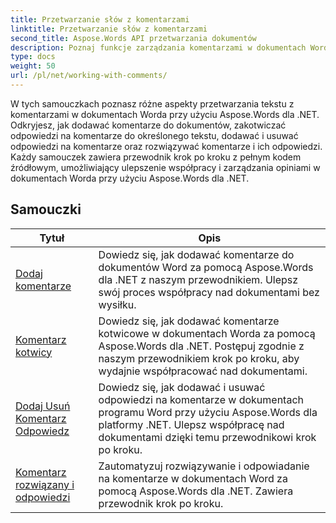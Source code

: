 ```yaml
---
title: Przetwarzanie słów z komentarzami
linktitle: Przetwarzanie słów z komentarzami
second_title: Aspose.Words API przetwarzania dokumentów
description: Poznaj funkcje zarządzania komentarzami w dokumentach Word za pomocą Aspose.Words dla .NET. Dowiedz się, jak dodawać, usuwać, wyszukiwać i formatować komentarze, korzystając z samouczków krok po kroku.
type: docs
weight: 50
url: /pl/net/working-with-comments/
---
```


W tych samouczkach poznasz różne aspekty przetwarzania tekstu z komentarzami w dokumentach Worda przy użyciu Aspose.Words dla .NET. Odkryjesz, jak dodawać komentarze do dokumentów, zakotwiczać odpowiedzi na komentarze do określonego tekstu, dodawać i usuwać odpowiedzi na komentarze oraz rozwiązywać komentarze i ich odpowiedzi. Każdy samouczek zawiera przewodnik krok po kroku z pełnym kodem źródłowym, umożliwiający ulepszenie współpracy i zarządzania opiniami w dokumentach Worda przy użyciu Aspose.Words dla .NET.

 ## Samouczki
| Tytuł | Opis |
| --- | --- |
| [Dodaj komentarze](./add-comments/) | Dowiedz się, jak dodawać komentarze do dokumentów Word za pomocą Aspose.Words dla .NET z naszym przewodnikiem. Ulepsz swój proces współpracy nad dokumentami bez wysiłku. |
| [Komentarz kotwicy](./anchor-comment/) | Dowiedz się, jak dodawać komentarze kotwicowe w dokumentach Worda za pomocą Aspose.Words dla .NET. Postępuj zgodnie z naszym przewodnikiem krok po kroku, aby wydajnie współpracować nad dokumentami. |
| [Dodaj Usuń Komentarz Odpowiedz](./add-remove-comment-reply/) | Dowiedz się, jak dodawać i usuwać odpowiedzi na komentarze w dokumentach programu Word przy użyciu Aspose.Words dla platformy .NET. Ulepsz współpracę nad dokumentami dzięki temu przewodnikowi krok po kroku. |
| [Komentarz rozwiązany i odpowiedzi](./comment-resolved-and-replies/) | Zautomatyzuj rozwiązywanie i odpowiadanie na komentarze w dokumentach Word za pomocą Aspose.Words dla .NET. Zawiera przewodnik krok po kroku. |